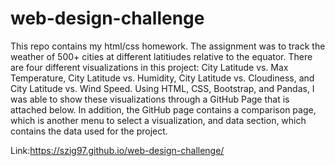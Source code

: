 # web-design-challenge
This repo contains my html/css homework. The assignment was to track the weather of 500+ cities at different latitiudes relative to the equator. There are four different visualizations in this project: City Latitude vs. Max Temperature, City Latitude vs. Humidity, City Latitude vs. Cloudiness, and City Latitude vs. Wind Speed. Using HTML, CSS, Bootstrap, and Pandas, I was able to show these visualizations through a GitHub Page that is attached below. In addition, the GitHub page contains a comparison page, which is another menu to select a visualization, and data section, which contains the data used for the project.

Link:https://szig97.github.io/web-design-challenge/
